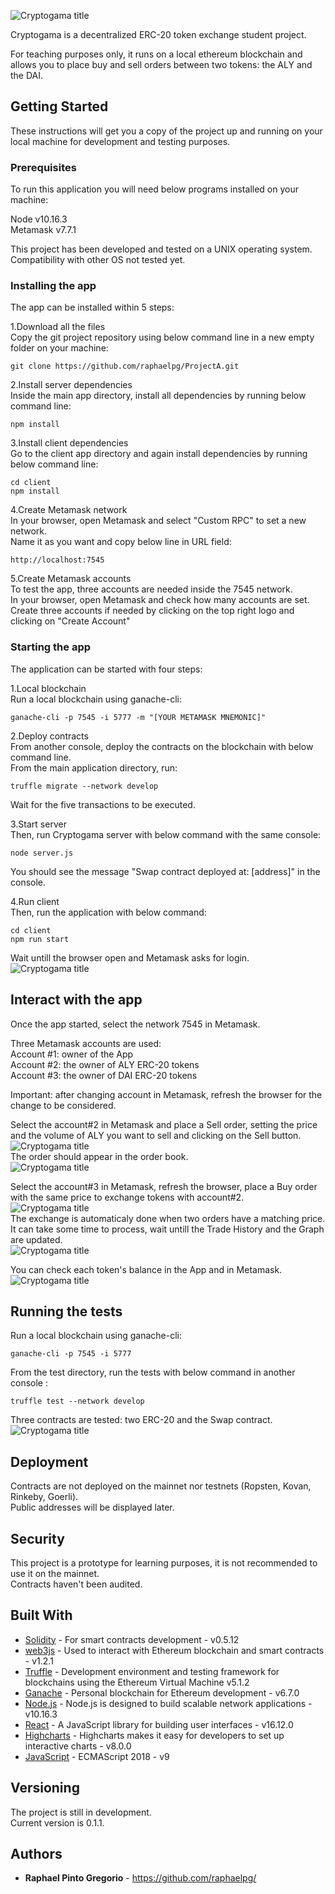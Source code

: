 ![Cryptogama title](https://github.com/raphaelpg/Cryptogama/blob/master/images/Title.PNG)

Cryptogama is a decentralized ERC-20 token exchange student project.  

For teaching purposes only, it runs on a local ethereum blockchain and allows you to place buy and sell orders between two tokens: the ALY and the DAI.

## Getting Started

These instructions will get you a copy of the project up and running on your local machine for development and testing purposes.  


### Prerequisites

To run this application you will need below programs installed on your machine:

Node v10.16.3  
Metamask v7.7.1  

This project has been developed and tested on a UNIX operating system.  
Compatibility with other OS not tested yet.


### Installing the app

The app can be installed within 5 steps:  

1.Download all the files  
Copy the git project repository using below command line in a new empty folder on your machine:  

```
git clone https://github.com/raphaelpg/ProjectA.git
```


2.Install server dependencies  
Inside the main app directory, install all dependencies by running below command line:  

```
npm install
```


3.Install client dependencies  
Go to the client app directory and again install dependencies by running below command line:  

```
cd client
npm install
```


4.Create Metamask network  
In your browser, open Metamask and select "Custom RPC" to set a new network.  
Name it as you want and copy below line in URL field:  

```
http://localhost:7545
```


5.Create Metamask accounts  
To test the app, three accounts are needed inside the 7545 network.  
In your browser, open Metamask and check how many accounts are set.  
Create three accounts if needed by clicking on the top right logo and clicking on "Create Account"  




### Starting the app

The application can be started with four steps:

1.Local blockchain  
Run a local blockchain using ganache-cli:

```
ganache-cli -p 7545 -i 5777 -m "[YOUR METAMASK MNEMONIC]"
```


2.Deploy contracts  
From another console, deploy the contracts on the blockchain with below command line.  
From the main application directory, run:

```
truffle migrate --network develop
```
Wait for the five transactions to be executed.



3.Start server  
Then, run Cryptogama server with below command with the same console:

```
node server.js
```
You should see the message "Swap contract deployed at: [address]" in the console.



4.Run client  
Then, run the application with below command:

```
cd client
npm run start
```
Wait untill the browser open and Metamask asks for login.  
![Cryptogama title](https://github.com/raphaelpg/Cryptogama/blob/master/images/Capture.PNG)



## Interact with the app

Once the app started, select the network 7545 in Metamask.

Three Metamask accounts are used:  
	Account #1: owner of the App  
	Account #2: the owner of ALY ERC-20 tokens  
	Account #3: the owner of DAI ERC-20 tokens  

Important: after changing account in Metamask, refresh the browser for the change to be considered.  

Select the account#2 in Metamask and place a Sell order, setting the price and the volume of ALY you want to sell and clicking on the Sell button.  
![Cryptogama title](https://github.com/raphaelpg/Cryptogama/blob/master/images/Sell.PNG)  
The order should appear in the order book.  
![Cryptogama title](https://github.com/raphaelpg/Cryptogama/blob/master/images/Orderbook.PNG)  

Select the account#3 in Metamask, refresh the browser, place a Buy order with the same price to exchange tokens with account#2.  
![Cryptogama title](https://github.com/raphaelpg/Cryptogama/blob/master/images/Buy.PNG)  
The exchange is automaticaly done when two orders have a matching price.  
It can take some time to process, wait untill the Trade History and the Graph are updated.  
![Cryptogama title](https://github.com/raphaelpg/Cryptogama/blob/master/images/Graph.PNG)  

You can check each token's balance in the App and in Metamask.  
![Cryptogama title](https://github.com/raphaelpg/Cryptogama/blob/master/images/Balnce.PNG)


## Running the tests


Run a local blockchain using ganache-cli:

```
ganache-cli -p 7545 -i 5777
```

From the test directory, run the tests with below command in another console :

```
truffle test --network develop
```

Three contracts are tested: two ERC-20 and the Swap contract.  
![Cryptogama title](https://github.com/raphaelpg/Cryptogama/blob/master/images/Tests.PNG)  


## Deployment

Contracts are not deployed on the mainnet nor testnets (Ropsten, Kovan, Rinkeby, Goerli).  
Public addresses will be displayed later.


## Security

This project is a prototype for learning purposes, it is not recommended to use it on the mainnet.  
Contracts haven't been audited.


## Built With

* [Solidity](https://solidity.readthedocs.io/en/v0.6.0/#) - For smart contracts development - v0.5.12  
* [web3js](https://web3js.readthedocs.io/en/v1.2.1/web3.html) - Used to interact with Ethereum blockchain and smart contracts - v1.2.1  
* [Truffle](https://www.trufflesuite.com/docs/truffle/overview) - Development environment and testing framework for blockchains using the Ethereum Virtual Machine v5.1.2  
* [Ganache](https://www.trufflesuite.com/docs/ganache/overview) - Personal blockchain for Ethereum development - v6.7.0  
* [Node.js](https://nodejs.org/en/docs/) - Node.js is designed to build scalable network applications - v10.16.3  
* [React](https://reactjs.org/) - A JavaScript library for building user interfaces - v16.12.0  
* [Highcharts](https://api.highcharts.com/highcharts/) - Highcharts makes it easy for developers to set up interactive charts - v8.0.0  
* [JavaScript](https://developer.mozilla.org/en-US/docs/Web/JavaScript) - ECMAScript 2018 - v9  


## Versioning

The project is still in development.  
Current version is 0.1.1.  


## Authors

* **Raphael Pinto Gregorio** - https://github.com/raphaelpg/

